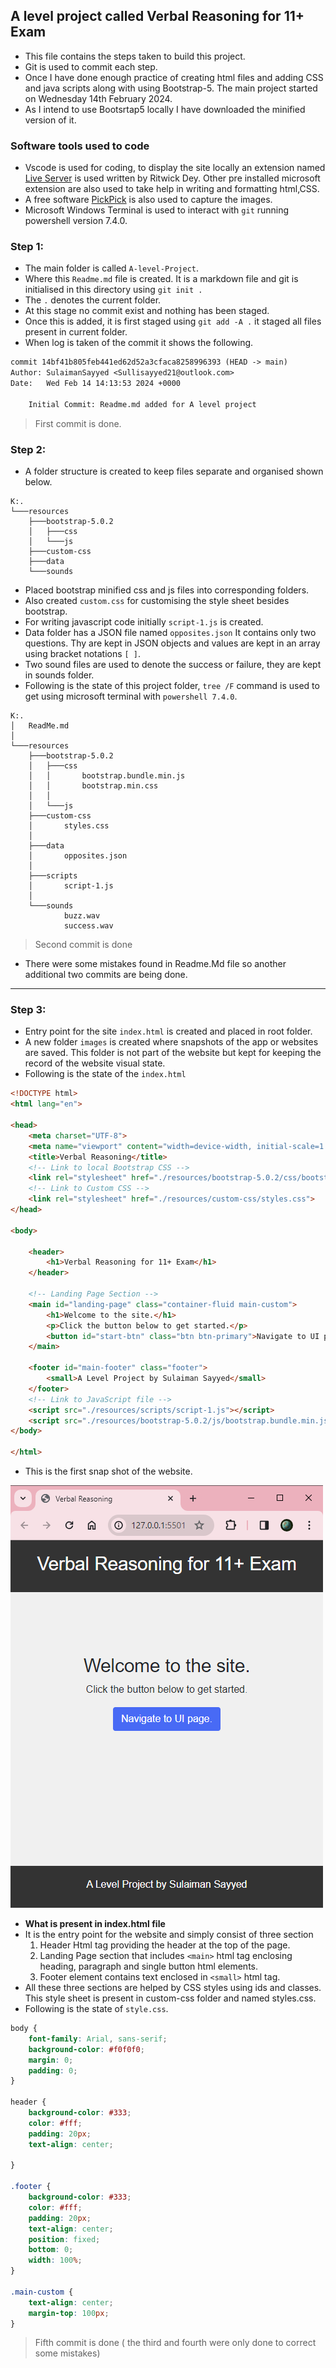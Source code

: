 ## A level project called Verbal Reasoning for 11+ Exam

- This file contains the steps taken to build this project. 
- Git is used to commit each step.
- Once I have done enough practice of creating html files and adding CSS and java scripts along with using Bootstrap-5. The main project started on Wednesday 14th February 2024.
- As I intend to use Bootsrtap5 locally I have downloaded the minified version of it.

### Software tools used to code 

- Vscode is used for coding, to display the site locally an extension named [Live Server](https://marketplace.visualstudio.com/items?itemName=ritwickdey.LiveServer) is used written by Ritwick Dey. Other pre installed microsoft extension are also used to take help in writing and formatting html,CSS.
- A free software [PickPick](https://picpick.app/en/) is also used to capture the images.
- Microsoft Windows Terminal is used to interact with `git` running powershell version 7.4.0.


### Step 1:

- The main folder is called `A-level-Project`.
- Where this `Readme.md` file is created. It is a markdown file  and git is initialised in this directory using `git init .`
- The `.` denotes the current folder.
- At this stage no commit exist and nothing has been staged.
- Once this is added, it is first staged using `git add -A .` it staged all files present in current folder.
- When log is taken of the commit it shows the following.
  
```txt
commit 14bf41b805feb441ed62d52a3cfaca8258996393 (HEAD -> main)
Author: SulaimanSayyed <Sullisayyed21@outlook.com>
Date:   Wed Feb 14 14:13:53 2024 +0000

    Initial Commit: Readme.md added for A level project
```
> First commit is done.

### Step 2:

- A folder structure is created to keep files separate and organised shown below.
  
```
K:.
└───resources
    ├───bootstrap-5.0.2
    │   ├───css
    │   └───js
    ├───custom-css
    ├───data
    └───sounds
```

- Placed bootstrap minified css and js files into corresponding folders.
- Also created `custom.css` for customising the style sheet besides bootstrap.
- For writing javascript code initially `script-1.js` is created.
- Data folder has a JSON file named `opposites.json` It contains only two questions. Thy are kept in JSON objects and values are kept in an array using bracket notations `[ ]`.
- Two sound files are used to denote the success or failure, they are kept in sounds folder.
- Following is the state of this project folder, `tree /F` command is used to get using microsoft terminal with `powershell 7.4.0`.

```
K:.
│   ReadMe.md
│
└───resources
    ├───bootstrap-5.0.2
    │   ├───css
    │   │       bootstrap.bundle.min.js
    │   │       bootstrap.min.css
    │   │
    │   └───js
    ├───custom-css
    │       styles.css
    │
    ├───data
    │       opposites.json
    │
    ├───scripts
    │       script-1.js
    │
    └───sounds
            buzz.wav
            success.wav
```
  
> Second commit is done

- There were some mistakes found in Readme.Md file so another additional two commits are being done.

    
---


### Step 3:

- Entry point for the site `index.html` is created and placed in root folder.
- A new folder `images` is created where snapshots of the app or websites are saved. This folder is not part of the website but kept for keeping the record of the website visual state.
- Following is the state of the `index.html`

```html
<!DOCTYPE html>
<html lang="en">

<head>
    <meta charset="UTF-8">
    <meta name="viewport" content="width=device-width, initial-scale=1.0">
    <title>Verbal Reasoning</title>
    <!-- Link to local Bootstrap CSS -->
    <link rel="stylesheet" href="./resources/bootstrap-5.0.2/css/bootstrap.min.css">
    <!-- Link to Custom CSS -->
    <link rel="stylesheet" href="./resources/custom-css/styles.css">
</head>

<body>

    <header>
        <h1>Verbal Reasoning for 11+ Exam</h1>
    </header>

    <!-- Landing Page Section -->
    <main id="landing-page" class="container-fluid main-custom">
        <h1>Welcome to the site.</h1>
        <p>Click the button below to get started.</p>
        <button id="start-btn" class="btn btn-primary">Navigate to UI page.</button>
    </main>

    <footer id="main-footer" class="footer">
        <small>A Level Project by Sulaiman Sayyed</small>
    </footer>
    <!-- Link to JavaScript file -->
    <script src="./resources/scripts/script-1.js"></script>
    <script src="./resources/bootstrap-5.0.2/js/bootstrap.bundle.min.js"></script>
</body>

</html>
```

- This is the first snap shot of the website.
  
![main-page.png](./images/main-page.png)

- **What is present in index.html file**
- It is the entry point for the website and simply consist of three section 
  1. Header Html tag providing the header at the top of the page.
  2. Landing Page section that includes `<main>` html tag enclosing heading, paragraph and single button html elements.
  3. Footer element contains text enclosed in `<small>` html tag.
- All these three sections are helped by CSS styles using ids and classes. This style sheet is present in custom-css folder and named styles.css.
- Following is the state of `style.css`.
  
```css
body {
    font-family: Arial, sans-serif;
    background-color: #f0f0f0;
    margin: 0;
    padding: 0;
}

header {
    background-color: #333;
    color: #fff;
    padding: 20px;
    text-align: center;
   
}

.footer {
    background-color: #333;
    color: #fff;
    padding: 20px;
    text-align: center;
    position: fixed;
    bottom: 0; 
    width: 100%;
}

.main-custom {
    text-align: center;
    margin-top: 100px;
}
```

> Fifth commit is done ( the third and fourth were only done to correct some mistakes)





